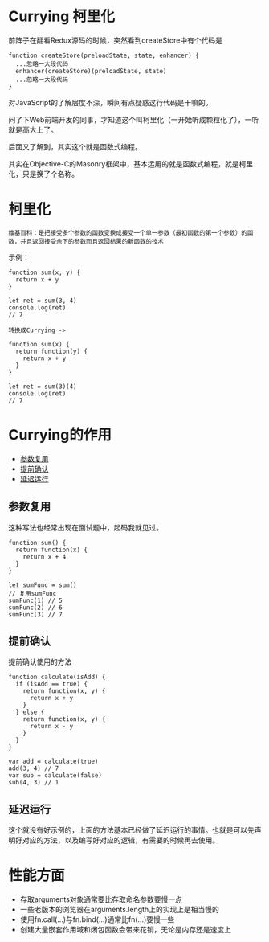 # Currying 柯里化

前阵子在翻看Redux源码的时候，突然看到createStore中有个代码是
```
function createStore(preloadState, state, enhancer) {
  ...忽略一大段代码
  enhancer(createStore)(preloadState, state)
  ...忽略一大段代码
}
```
对JavaScript的了解层度不深，瞬间有点疑惑这行代码是干嘛的。

问了下Web前端开发的同事，才知道这个叫柯里化（一开始听成颗粒化了），一听就是高大上了。

后面又了解到，其实这个就是函数式编程。

其实在Objective-C的Masonry框架中，基本运用的就是函数式编程，就是柯里化，只是换了个名称。

# 柯里化
`维基百科：是把接受多个参数的函数变换成接受一个单一参数（最初函数的第一个参数）的函数，并且返回接受余下的参数而且返回结果的新函数的技术`

示例：
```
function sum(x, y) {
  return x + y
}

let ret = sum(3, 4)
console.log(ret)
// 7

转换成Currying ->

function sum(x) {
  return function(y) {
    return x + y
  }
}

let ret = sum(3)(4)
console.log(ret)
// 7
```

# Currying的作用

- [参数复用](#参数复用)
- [提前确认](#提前确认)
- [延迟运行](#延迟运行)

## 参数复用
这种写法也经常出现在面试题中，起码我就见过。
```
function sum() {
  return function(x) {
    return x + 4
  }
}

let sumFunc = sum()
// 复用sumFunc
sumFunc(1) // 5
sumFunc(2) // 6
sumFunc(3) // 7
```

## 提前确认
提前确认使用的方法
```
function calculate(isAdd) {
  if (isAdd == true) {
    return function(x, y) {
      return x + y
    }
  } else {
    return function(x, y) {
      return x - y
    }
  }
}

var add = calculate(true)
add(3, 4) // 7
var sub = calculate(false)
sub(4, 3) // 1
```

## 延迟运行
这个就没有好示例的，上面的方法基本已经做了延迟运行的事情。也就是可以先声明好对应的方法，以及编写好对应的逻辑，有需要的时候再去使用。

# 性能方面

- 存取arguments对象通常要比存取命名参数要慢一点
- 一些老版本的浏览器在arguments.length上的实现上是相当慢的
- 使用fn.call(...)与fn.bind(...)通常比fn(...)要慢一些
- 创建大量嵌套作用域和闭包函数会带来花销，无论是内存还是速度上
